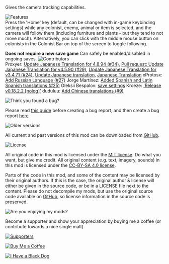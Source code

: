 Gives the camera tracking capabilities. 

![Features](https://banners.karel-kroeze.nl/title/Features.png)  
Press the 'Home' key (default, can be changed with in-game keybinding settings) while any colonist, enemy, animal or item is selected, and the camera will follow them (including furniture and plants - but they tend to not move much). Alternatively, you can click with the middle mouse button on colonists in the Colonist Bar on top of the screen to toggle following.

**Does not require a new save game**
Can safely be enabled/disabled in ongoing saves.
![Contributors](https://banners.karel-kroeze.nl/title/Contributors.png)  
Proxyer: [Update Japanese Translation for 4.8.94 (#34)](https://github.com/fluffy-mods/FollowMe/commit/3a95353), [Pull request: Update Japanese Translation for v4.5.90 (#29)](https://github.com/fluffy-mods/FollowMe/commit/65c0025), [Update Japanese Translation for v3.4.71 (#24)](https://github.com/fluffy-mods/FollowMe/commit/17d5289), [Update Japanese translation](https://github.com/fluffy-mods/FollowMe/commit/bda44d8), [Japanese Translation](https://github.com/fluffy-mods/FollowMe/commit/6e9507f)
xProtosx: [Add Russian Language (#27)](https://github.com/fluffy-mods/FollowMe/commit/0f8f7b1)
Jorge Martínez: [Added Spanish and Latin Spanish translations (#25)](https://github.com/fluffy-mods/FollowMe/commit/4e32b03)
Oleksii Bespalov: [save settings](https://github.com/fluffy-mods/FollowMe/commit/eef73a6)
Kroeze: [&#x27;Release v0.18.2.2 [nolog]&#x27;](https://github.com/fluffy-mods/FollowMe/commit/722c71a)
duduluu: [Add Chinese translations (#9)](https://github.com/fluffy-mods/FollowMe/commit/75a5a6f)


![Think you found a bug?](https://banners.karel-kroeze.nl/title/Think%20you%20found%20a%20bug%3F.png)  

Please read [this guide](http://steamcommunity.com/sharedfiles/filedetails/?id=725234314) before creating a bug report,
and then create a bug report [here](https://github.com/fluffy-mods/FollowMe/issues)

![Older versions](https://banners.karel-kroeze.nl/title/Older%20versions.png)  

All current and past versions of this mod can be downloaded from [GitHub](https://github.com/fluffy-mods/FollowMe/releases).

![License](https://banners.karel-kroeze.nl/title/License.png)  

All original code in this mod is licensed under the [MIT license](https://opensource.org/licenses/MIT). Do what you want, but give me credit.
All original content (e.g. text, imagery, sounds) in this mod is licensed under the [CC-BY-SA 4.0 license](http://creativecommons.org/licenses/by-sa/4.0/).

Parts of the code in this mod, and some of the content may be licensed by their original authors. If this is the case, the original author & license will either be given in the source code, or be in a LICENSE file next to the content. Please do not decompile my mods, but use the original source code available on [GitHub](https://github.com/fluffy-mods/FollowMe/), so license information in the source code is preserved.



![Are you enjoying my mods?](https://banners.karel-kroeze.nl/title/Are%20you%20enjoying%20my%20mods%3F.png)  

Become a supporter and show your appreciation by buying me a coffee (or contribute towards a nice single malt).

[![Supporters](https://banners.karel-kroeze.nl/donations.png)](https://ko-fi.com/fluffymods)

[![Buy Me a Coffee](https://i.imgur.com/6P7Ap79.gif)](https://ko-fi.com/fluffymods)

[![I Have a Black Dog](https://i.ibb.co/ss59Rwy/New-Project-2.png)](https://www.youtube.com/watch?v=XiCrniLQGYc)
